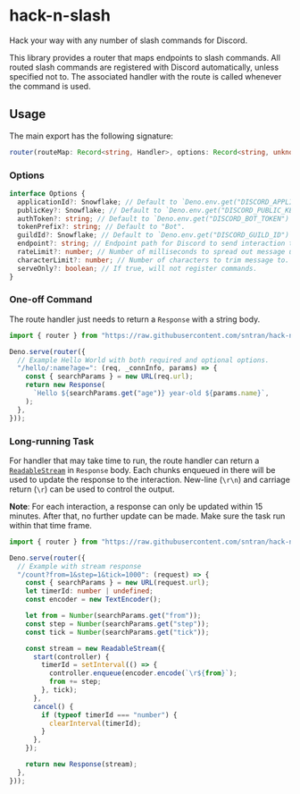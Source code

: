 # hack-n-slash

Hack your way with any number of slash commands for Discord.

This library provides a router that maps endpoints to slash commands. All routed
slash commands are registered with Discord automatically, unless specified not
to. The associated handler with the route is called whenever the command is
used.

## Usage

The main export has the following signature:

```ts
router(routeMap: Record<string, Handler>, options: Record<string, unknown>): Handler
```

### Options

```ts
interface Options {
  applicationId?: Snowflake; // Default to `Deno.env.get("DISCORD_APPLICATION_ID")`
  publicKey?: Snowflake; // Default to `Deno.env.get("DISCORD_PUBLIC_KEY")`
  authToken?: string; // Default to `Deno.env.get("DISCORD_BOT_TOKEN")`
  tokenPrefix?: string; // Default to "Bot".
  guildId?: Snowflake; // Default to `Deno.env.get("DISCORD_GUILD_ID")`.
  endpoint?: string; // Endpoint path for Discord to send interaction to
  rateLimit?: number; // Number of milliseconds to spread out message update.
  characterLimit?: number; // Number of characters to trim message to.
  serveOnly?: boolean; // If true, will not register commands.
}
```

### One-off Command

The route handler just needs to return a `Response` with a string body.

```ts
import { router } from "https://raw.githubusercontent.com/sntran/hack-n-slash/main/mod.ts";

Deno.serve(router({
  // Example Hello World with both required and optional options.
  "/hello/:name?age=": (req, _connInfo, params) => {
    const { searchParams } = new URL(req.url);
    return new Response(
      `Hello ${searchParams.get("age")} year-old ${params.name}`,
    );
  },
}));
```

### Long-running Task

For handler that may take time to run, the route handler can return a
[`ReadableStream`](https://developer.mozilla.org/en-US/docs/Web/API/ReadableStream)
in `Response` body. Each chunks enqueued in there will be used to update the
response to the interaction. New-line (`\r\n`) and carriage return (`\r`) can be
used to control the output.

**Note**: For each interaction, a response can only be updated within 15
minutes. After that, no further update can be made. Make sure the task run
within that time frame.

```ts
import { router } from "https://raw.githubusercontent.com/sntran/hack-n-slash/main/mod.ts";

Deno.serve(router({
  // Example with stream response
  "/count?from=1&step=1&tick=1000": (request) => {
    const { searchParams } = new URL(request.url);
    let timerId: number | undefined;
    const encoder = new TextEncoder();

    let from = Number(searchParams.get("from"));
    const step = Number(searchParams.get("step"));
    const tick = Number(searchParams.get("tick"));

    const stream = new ReadableStream({
      start(controller) {
        timerId = setInterval(() => {
          controller.enqueue(encoder.encode(`\r${from}`);
          from += step;
        }, tick);
      },
      cancel() {
        if (typeof timerId === "number") {
          clearInterval(timerId);
        }
      },
    });

    return new Response(stream);
  },
}));
```
